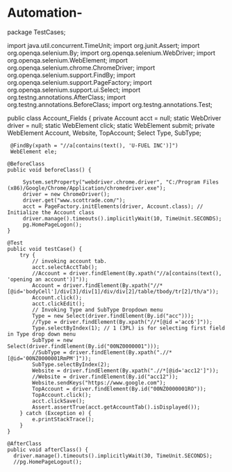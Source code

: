 # Automation-
package TestCases;

import java.util.concurrent.TimeUnit;
import org.junit.Assert;
import org.openqa.selenium.By;
import org.openqa.selenium.WebDriver;
import org.openqa.selenium.WebElement;
import org.openqa.selenium.chrome.ChromeDriver;
import org.openqa.selenium.support.FindBy;
import org.openqa.selenium.support.PageFactory;
import org.openqa.selenium.support.ui.Select;
import org.testng.annotations.AfterClass;
import org.testng.annotations.BeforeClass;
import org.testng.annotations.Test;

public class Account_Fields {
     private Account acct = null;
     static WebDriver driver = null;
     static WebElement click;
     static WebElement submit; 
     private WebElement Account, Website, TopAccount;
     Select Type, SubType;
     
     @FindBy(xpath = "//a[contains(text(), 'U-FUEL INC')]")
 	 WebElement ele;
     
    @BeforeClass
    public void beforeClass() {
    	 
    	 System.setProperty("webdriver.chrome.driver", "C:/Program Files (x86)/Google/Chrome/Application/chromedriver.exe");
	  	 driver = new ChromeDriver();
	  	 driver.get("www.scottrade.com/");	    
	   	 acct = PageFactory.initElements(driver, Account.class); // Initialize the Account class  
	  	 driver.manage().timeouts().implicitlyWait(10, TimeUnit.SECONDS);
	   	 pg.HomePageLogon();
    }
     
    @Test
    public void testCase() {
    	try {
    		// invoking account tab.
    		acct.selectAcctTab();        	
        	//Account = driver.findElement(By.xpath("//a[contains(text(), 'opening an account')]"));
        	Account = driver.findElement(By.xpath("//*[@id='bodyCell']/div[3]/div[1]/div/div[2]/table/tbody/tr[2]/th/a"));
        	Account.click();
        	acct.clickEdit();
        	// Invoking Type and SubType Dropdown menu
        	Type = new Select(driver.findElement(By.id("acc")));
        	//Type = driver.findElement(By.xpath("//*[@id ='acc6']"));
        	Type.selectByIndex(1); // 1 (3PL) is for selecting first field in Type drop down menu 
        	SubType = new Select(driver.findElement(By.id("00NZ0000001"))); 
        	//SubType = driver.findElement(By.xpath(".//*[@id='00NZ0000001RmPM']"));
        	SubType.selectByIndex(2);
        	Website = driver.findElement(By.xpath(".//*[@id='acc12']"));
        	//Website = driver.findElement(By.id("acc12"));
        	Website.sendKeys("https://www.google.com");
        	TopAccount = driver.findElement(By.id("00NZ0000001RO")); 
        	TopAccount.click(); 
        	acct.clickSave(); 
        	Assert.assertTrue(acct.getAccountTab().isDisplayed());
  		} catch (Exception e) {
  			e.printStackTrace();
  		}    	
	}
    
    @AfterClass
  	public void afterClass() {
	  driver.manage().timeouts().implicitlyWait(30, TimeUnit.SECONDS);
	  //pg.HomePageLogout();
